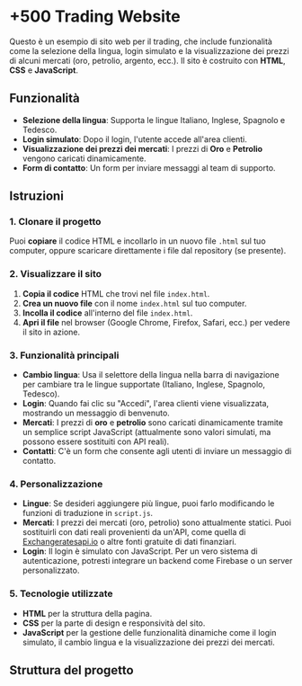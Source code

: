 # +500 Trading Website

Questo è un esempio di sito web per il trading, che include funzionalità come la selezione della lingua, login simulato e la visualizzazione dei prezzi di alcuni mercati (oro, petrolio, argento, ecc.). Il sito è costruito con **HTML**, **CSS** e **JavaScript**.

## Funzionalità
- **Selezione della lingua**: Supporta le lingue Italiano, Inglese, Spagnolo e Tedesco.
- **Login simulato**: Dopo il login, l'utente accede all'area clienti.
- **Visualizzazione dei prezzi dei mercati**: I prezzi di **Oro** e **Petrolio** vengono caricati dinamicamente.
- **Form di contatto**: Un form per inviare messaggi al team di supporto.

## Istruzioni

### 1. Clonare il progetto
Puoi **copiare** il codice HTML e incollarlo in un nuovo file `.html` sul tuo computer, oppure scaricare direttamente i file dal repository (se presente).

### 2. Visualizzare il sito
1. **Copia il codice** HTML che trovi nel file `index.html`.
2. **Crea un nuovo file** con il nome `index.html` sul tuo computer.
3. **Incolla il codice** all'interno del file `index.html`.
4. **Apri il file** nel browser (Google Chrome, Firefox, Safari, ecc.) per vedere il sito in azione.

### 3. Funzionalità principali
- **Cambio lingua**: Usa il selettore della lingua nella barra di navigazione per cambiare tra le lingue supportate (Italiano, Inglese, Spagnolo, Tedesco).
- **Login**: Quando fai clic su "Accedi", l'area clienti viene visualizzata, mostrando un messaggio di benvenuto.
- **Mercati**: I prezzi di **oro** e **petrolio** sono caricati dinamicamente tramite un semplice script JavaScript (attualmente sono valori simulati, ma possono essere sostituiti con API reali).
- **Contatti**: C'è un form che consente agli utenti di inviare un messaggio di contatto.

### 4. Personalizzazione
- **Lingue**: Se desideri aggiungere più lingue, puoi farlo modificando le funzioni di traduzione in `script.js`.
- **Mercati**: I prezzi dei mercati (oro, petrolio) sono attualmente statici. Puoi sostituirli con dati reali provenienti da un'API, come quella di [Exchangeratesapi.io](https://exchangeratesapi.io/) o altre fonti gratuite di dati finanziari.
- **Login**: Il login è simulato con JavaScript. Per un vero sistema di autenticazione, potresti integrare un backend come Firebase o un server personalizzato.

### 5. Tecnologie utilizzate
- **HTML** per la struttura della pagina.
- **CSS** per la parte di design e responsività del sito.
- **JavaScript** per la gestione delle funzionalità dinamiche come il login simulato, il cambio lingua e la visualizzazione dei prezzi dei mercati.

## Struttura del progetto

